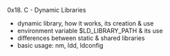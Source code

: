 0x18. C - Dynamic Libraries

- dynamic library, how it works, its creation & use
- environment variable $LD_LIBRARY_PATH & its use
- differences between static & shared libraries
- basic usage: nm, ldd, ldconfig